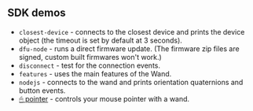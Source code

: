 ## SDK demos

* `closest-device` - connects to the closest device and prints the device object (the timeout is set by default at 3 seconds).  
* `dfu-node` - runs a direct firmware update. (The firmware zip files are signed, custom built firmwares won't work.)  
* `disconnect` - test for the connection events.  
* `features` - uses the main features of the Wand.  
* `nodejs` - connects to the wand and prints orientation quaternions and button events.
* [🖱 pointer](./pointer) - controls your mouse pointer with a wand. 

